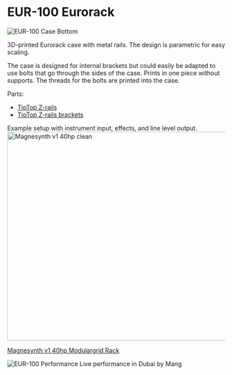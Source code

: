 # EUR-100 Eurorack

![EUR-100 Case Bottom](https://github.com/user-attachments/assets/b4b3c6b9-7f3e-4651-98c1-89feb091c19e)

3D-printed Eurorack case with metal rails. The design is parametric for easy scaling.

The case is designed for internal brackets but could easily be adapted to use bolts that go through the sides of the case. Prints in one piece without supports. The threads for the bolts are printed into the case.

Parts:
- [TipTop Z-rails](https://tiptopaudio.com/z-rails/)
- [TipTop Z-rails brackets](https://tiptopaudio.com/z-rails-brackets/)

Example setup with instrument input, effects, and line level output.
<img width="737" height="481" alt="Magnesynth v1 40hp clean" src="https://github.com/user-attachments/assets/aae281b1-a734-4d91-83a0-def462c56194" />

[Magnesynth v1 40hp Modulargrid Rack](https://modulargrid.net/e/racks/view/2945002)

![EUR-100 Performance](https://github.com/user-attachments/assets/047c9b9a-91b3-4781-b8a5-84567717b99a)
Live performance in Dubai by Mang

